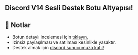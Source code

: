 ## Discord V14 Sesli Destek Botu Altyapısı!

## 📑 Notlar

- Botun detaylı incelemesi için [tıklayın.](https://youtu.be/U1foFHBsat4?si=VT05p31ZhsK_kH5z)
- İzinsiz paylaşılması ve satılması kesinlikle yasaktır.
- Destek almak için [discord sunucumuza katıl!](https://discord.gg/altyapilar)
